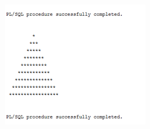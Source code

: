 ![Alt text](https://github.com/saflisgit/i2i-PL-SQL-Assingments/blob/master/pl-sql-ex011/Screenshot_1.png?raw=true)
